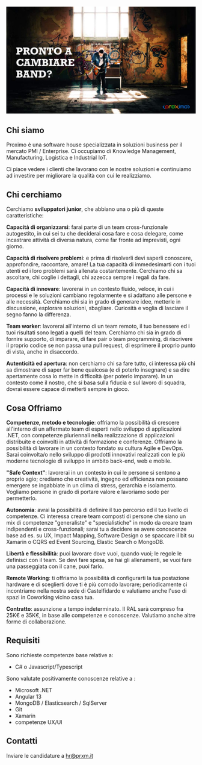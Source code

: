 ![Join US](./../cover-medium.jpg)


## Chi siamo

Proximo è una software house specializzata in soluzioni business per il mercato PMI / Enterprise. Ci occupiamo di Knowledge Management, Manufacturing, Logistica e Industrial IoT.

Ci piace vedere i clienti che lavorano con le nostre soluzioni e continuiamo ad investire per migliorare la qualità con cui le realizziamo.

## Chi cerchiamo

Cerchiamo **sviluppatori junior**, che abbiano una o più di queste caratteristiche:

**Capacità di organizzarsi**: farai parte di un team cross-funzionale autogestito, in cui sei tu che deciderai cosa fare e cosa delegare, come incastrare attività di diversa natura, come far fronte ad imprevisti, ogni giorno.

**Capacità di risolvere problemi**: e prima di risolverli devi saperli conoscere, approfondire, raccontare, amare! La tua capacità di immedesimarti con i tuoi utenti ed i loro problemi sarà allenata costantemente. Cerchiamo chi sa ascoltare, chi coglie i dettagli, chi azzecca sempre i regali da fare.

**Capacità di innovare**: lavorerai in un contesto fluido, veloce, in cui i processi e le soluzioni cambiano regolarmente e si adattano alle persone e alle necessità. Cerchiamo chi sia in grado di generare idee, metterle in discussione, esplorare soluzioni, sbagliare. Curiosità e voglia di lasciare il segno fanno la differenza.

**Team worker**: lavorerai all'interno di un team remoto, il tuo benessere ed i tuoi risultati sono legati a quelli del team. Cerchiamo chi sia in grado di fornire supporto, di imparare, di fare pair o team programming, di riscrivere il proprio codice se non passa una pull request, di esprimere il proprio punto di vista, anche in disaccordo.

**Autenticità ed apertura**: non cerchiamo chi sa fare tutto, ci interessa più chi sa dimostrare di saper far bene qualcosa (e di poterlo insegnare) e sa dire apertamente cosa lo mette in difficoltà (per poterlo imparare). In un contesto come il nostro, che si basa sulla fiducia e sul lavoro di squadra, dovrai essere capace di metterti sempre in gioco.



## Cosa Offriamo

**Competenze, metodo e tecnologie**: offriamo la possibilità di crescere all'interno di un affermato team di esperti nello sviluppo di applicazioni .NET, con competenze pluriennali nella realizzazione di applicazioni distribuite e coinvolti in attività di formazione e conferenze.
Offriamo la possibilità di lavorare in un contesto fondato su cultura Agile e DevOps. 
Sarai coinvolta/o nello sviluppo di prodotti innovativi realizzati con le più moderne tecnologie di sviluppo in ambito back-end, web e mobile.

**"Safe Context"**: lavorerai in un contesto in cui le persone si sentono a proprio agio; crediamo che creatività, ingegno ed efficienza non possano emergere se ingabbiate in un clima di stress, gerarchia e isolamento. Vogliamo persone in grado di portare valore e lavoriamo sodo per permetterlo.

**Autonomia**: avrai la possibilità di definire il tuo percorso ed il tuo livello di competenze. Ci interessa creare team composti di persone che siano un mix di competenze "generaliste" e "specialistiche" in modo da creare team indipendenti e cross-funzionali; sarai tu a decidere se avere conoscenze base ad es. su UX, Impact Mapping, Software Design o se spaccare il bit su Xamarin o CQRS ed Event Sourcing, Elastic Search o MongoDB.

**Libertà e flessibilità**: puoi lavorare dove vuoi, quando vuoi; le regole le definisci con il team. Se devi fare spesa, se hai gli allenamenti, se vuoi fare una passeggiata con il cane, puoi farlo.

**Remote Working**: ti offriamo la possibilità di configurarti la tua postazione hardware e di sceglierti dove ti è più comodo lavorare; periodicamente ci incontriamo nella nostra sede di Castelfidardo e valutiamo anche l'uso di spazi in Coworking vicino casa tua.

**Contratto**: assunzione a tempo indeterminato. Il RAL sarà compreso fra 25K€ e 35K€, in base alle competenze e conoscenze.
Valutiamo anche altre forme di collaborazione.



## Requisiti

Sono richieste competenze base relative a:

- C# o Javascript/Typescript

Sono valutate positivamente conoscenze relative a :

- Microsoft .NET
- Angular 13
- MongoDB / Elasticsearch / SqlServer
- Git
- Xamarin
- competenze UX/UI

## Contatti

Inviare le candidature a hr@prxm.it